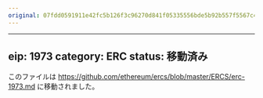 ```yaml
---
original: 07fdd0591911e42fc5b126f3c96270d841f05335556bde5b92b557f5567c4f47
---
```


---
eip: 1973
category: ERC
status: 移動済み
---

このファイルは https://github.com/ethereum/ercs/blob/master/ERCS/erc-1973.md に移動されました。